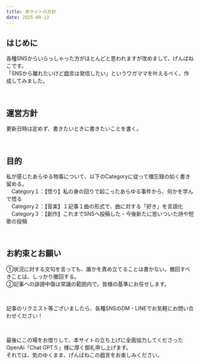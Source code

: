 ```yaml
---
title: 本サイトの方針
date: 2025-09-13
---
```


## **はじめに**  
各種SNSからいらっしゃった方がほとんどと思われますが改めまして、げんばねこです。  
「SNSから離れたいけど戯言は発信したい」というワガママを叶えるべく、作成してみました。  

<br>

## **運営方針**  
更新日時は定めず、書きたいときに書きたいことを書く。  

<br>

## **目的**  
私が感じたあらゆる物事について、以下のCategoryに従って備忘録の如く書き留める。  
　Category１：【悟り】私の身の回りで起こったあらゆる事件から、何かを学んで悟る  
　Category２：【音楽】１記事１曲の形式で、曲に対する「好き」を言語化  
　Category３：【創作】これまでSNSへ投稿した・今後新たに思いついた詩や短歌の投稿  

<br>

## **お約束とお願い**  
①状況に対する文句を言っても、誰かを責め立てることは書かない。撤回すべきことは、しっかり撤回する。  
②記事への誹謗中傷は常識の範囲内で。皆様の基準にお任せします。  

<br>

記事のリクエスト等ございましたら、各種SNSのDM・LINEでお気軽にお問い合わせください！  

<br>

最後にこの場をお借りして、本サイトの立ち上げに全面協力してくださったOpenAi「Chat GPT５」様に厚く御礼申し上げます。  
それでは、気のゆくまま、げんばねこの戯言をお楽しみください。
